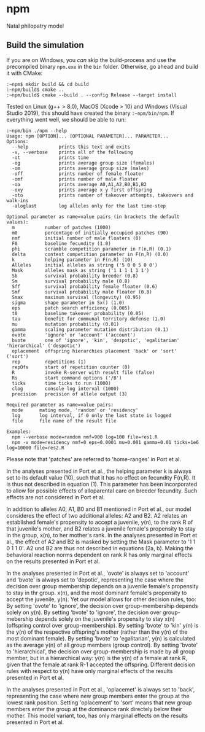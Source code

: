 # npm
Natal philopatry model


## Build the simulation

If you are on Windows, you *can* skip the build-process and use the precompiled binary `npm.exe` in the `bin` folder. Otherwise, go ahead and build it with CMake:

```
:~npm$ mkdir build && cd build
:~npm/build$ cmake ..
:~npm/build$ cmake --build . --config Release --target install
```

Tested on Linux (g++ > 8.0), MacOS (Xcode > 10) and Windows (Visual Studio 2019), this should have created the binary `:~npm/bin/npm`.
If everything went well, we should be able to run:

```
:~npm/bin ./npm --help
Usage: npm [OPTION]... [OPTIONAL PARAMETER]... PARAMETER...
Options:
  --help           prints this text and exits
  -v, --verbose    prints all of the following
  -ot              prints time
  -og              prints average group size (females)
  -om              prints average group size (males)
  -off             prints number of female floater
  -omf             prints number of male floater
  -oa              prints average A0,A1,A2,B0,B1,B2
  -oxy             prints average x y first offspring
  -oto             prints number of takeover attempts, takeovers and walk-ins
  -aloglast        log alleles only for the last time-step

Optional parameter as name=value pairs (in brackets the default values):
  m           number of patches (1000)
  m0          percentage of initially occupied patches (90)
  nmf         initial number of male floaters (0)
  F0          baseline fecundity (1.0)
  phi         scramble competition parameter in F(n,R) (0.1)
  delta       contest competition parameter in F(n,R) (0.0)
  k           helping parameter in F(n,R) (10)
  Alleles     initial alleles as string ('5 0 0 5 0 0')
  Mask        alleles mask as string ('1 1 1 1 1 1')
  Sb          survival probability breeder (0.8)
  Sm          survival probability male (0.8)
  Sff         survival probability female floater (0.6)
  Smf         survival probability male floater (0.8)
  Smax        maximum survival (longevity) (0.95)
  sigma       shape parameter in Sx() (1.0)
  eps         patch search efficiency (0.005)
  t0          baseline takeover probability (0.05)
  tau         benefit for communal territory defense (1.0)
  mu          mutation probability (0.01)
  gamma       scaling parameter mutation distribution (0.1)
  ovote       'ignore' or 'account' ('account')
  bvote       one of 'ignore', 'kin', 'despotic', 'egalitarian' 'hierarchical' ('despotic')
  oplacement  offspring hierarchies placement 'back' or 'sort' ('sort')
  rep         repetitions (1)
  repOfs      start of repetition counter (0)
  R           invoke R-server with result file (false)
  Rs          start command options ('/B')
  ticks       time ticks to run (1000)
  clog        console log interval (1000)
  precision   precision of allele output (3)

Required parameter as name=value pairs:
  mode      mating mode, 'random' or 'residency'
  log       log interval, if 0 only the last state is logged
  file      file name of the result file

Examples:
  npm --verbose mode=random nmf=900 log=100 file=res1.R
  npm -v mode=residency nmf=0 eps=0.0001 mu=0.001 gamma=0.01 ticks=1e6 log=10000 file=res2.R
```

Please note that 'patches' are referred to 'home-ranges' in Port et al.

In the analyses presented in Port et al., the helping parameter k is always set to its default value (10), such that it has no effect on fecundity F(n,R). It is thus not described in equation (1). This parameter has been incorporated to allow for possible effects of alloparental care on breeder fecundity. Such effects are not considered in Port et al.

In addition to alleles A0, A1, B0 and B1 mentioned in Port et al., our model consideres the effect of two additional alleles: A2 and B2. A2 relates an established female's propensity to accept a juvenile, y(n), to the rank R of that juvenile's mother, and B2 relates a juvenile female's propensity to stay in the group, x(n), to her mother's rank. In the analyses presented in Port et al., the effect of A2 and B2 is masked by setting the Mask parameter to '1 1 0 1 1 0'. A2 und B2 are thus not described in equations (2a, b). Making the behavioral reaction norms dependent on rank R has only marginal effects on the results presented in Port et al.

In the analyses presented in Port et al., 'ovote' is always set to 'account' and 'bvote' is always set to 'depotic', representing the case where the decision over group membership depends on a juvenile female's propensity to stay in thr group. x(n), and the most dominant female's propensity to accept the juvenile, y(n). Yet our model allows for other decision rules, too:  By setting 'ovote' to 'ignore', the decision over group-membership depends solely on y(n). By setting 'bvote' to 'ignore', the decision over group-mebership depends solely on the juvenile's propensity to stay x(n) (offspring control over group-membership). By setting 'bvote' to 'kin' y(n) is the y(n) of the respective offspring's mother (rather than the y(n) of the most dominant female). By setting 'bvote' to 'egalitarian', y(n) is calculated as the average y(n) of all group members (group control). By setting 'bvote' to 'hierarchical', the decision over group-membership is made by all group member, but in a hierarchical way: y(n) is the y(n) of a female at rank R, given that the female at rank R-1 accepted the offspring. Different decision rules with respect to y(n) have only marginal effects of the results presented in Port et al.

In the analyses presented in Port et al., 'oplacemet' is always set to 'back', representing the case where new group members enter the group at the lowest rank position. Setting 'oplacement' to 'sort' means that new group members enter the group at the dominance rank directely below their mother. This model variant, too, has only marginal effects on the results presented in Port et al.
